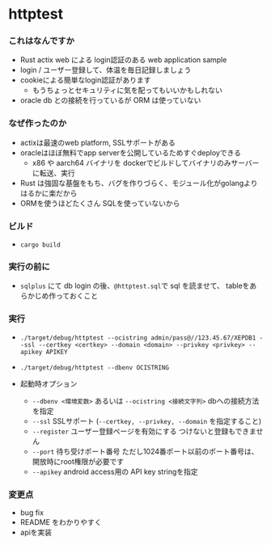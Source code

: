 # httptest

### これはなんですか

- Rust actix web による login認証のある web application sample
- login / ユーザー登録して、体温を毎日記録しましょう
- cookieによる簡単なlogin認証があります
    - もうちょっとセキュリティに気を配ってもいいかもしれない
- oracle db との接続を行っているが ORM は使っていない

### なぜ作ったのか

- actixは最速のweb platform, SSLサポートがある
- oracleはほぼ無料でapp serverを公開しているためすぐdeployできる
  - x86 や aarch64 バイナリを dockerでビルドしてバイナリのみサーバーに転送、実行
- Rust は強固な基盤をもち、バグを作りづらく、モジュール化がgolangよりはるかに楽だから
- ORMを使うほどたくさん SQLを使っていないから

### ビルド

- `cargo build`

### 実行の前に

- `sqlplus` にて db login の後、`@httptest.sql`で sql を読ませて、 tableをあらかじめ作っておくこと

### 実行

- `./target/debug/httptest --ocistring admin/pass@//123.45.67/XEPDB1 --ssl --certkey <certkey> --domain <domain> --privkey <privkey> --apikey APIKEY`
- `./target/debug/httptest --dbenv OCISTRING`

- 起動時オプション
  - `--dbenv <環境変数>` あるいは `--ocistring <接続文字列>` dbへの接続方法を指定
  - `--ssl`  SSLサポート (`--certkey, --privkey, --domain` を指定すること)
  - `--register` ユーザー登録ページを有効にする つけないと登録もできません
  - `--port` 待ち受けポート番号 ただし1024番ポート以前のポート番号は、開放時にroot権限が必要です
  - `--apikey` android access用の API key stringを指定

### 変更点

- bug fix
- README をわかりやすく
- apiを実装
